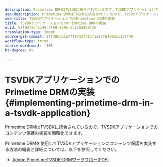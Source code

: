 ```yaml
---
description: Primetime DRMはTVSDKに統合されているので、TVSDKアプリケーションでのコンテンツ保護の実装を簡略化できます。
seo-description: Primetime DRMはTVSDKに統合されているので、TVSDKアプリケーションでのコンテンツ保護の実装を簡略化できます。
seo-title: TSVDKアプリケーションでのPrimetime DRMの実装
title: TSVDKアプリケーションでのPrimetime DRMの実装
uuid: 57f9d7ac-1148-4f69-9c9e-aa218d869f3e
translation-type: tm+mt
source-git-commit: 8ff38bdc1a7ff9732f7f1fae37f64d0e1113ff40
workflow-type: tm+mt
source-wordcount: '101'
ht-degree: 0%

---
```



# TSVDKアプリケーションでのPrimetime DRMの実装{#implementing-primetime-drm-in-a-tsvdk-application}

Primetime DRMはTVSDKに統合されているので、TVSDKアプリケーションでのコンテンツ保護の実装を簡略化できます。

Primetime DRMを使用してTVSDKアプリケーションにコンテンツ保護を実装する方法の概要と詳細については、以下を参照してください。

* [Adobe PrimetimeTVSDK-DRMワークフロー(PDF)](https://helpx.adobe.com/content/dam/help/en/primetime/drm/drm_tvsdk_drm_workflow.pdf)